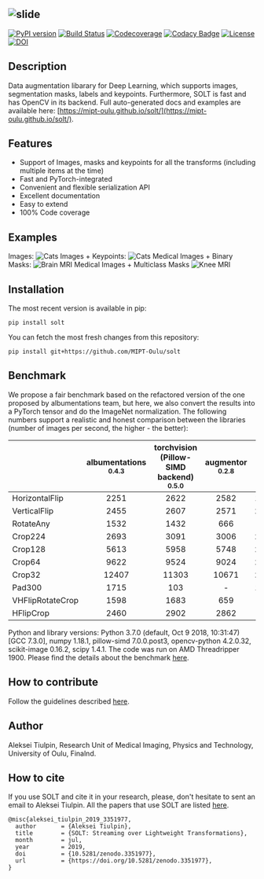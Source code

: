 ![slide](doc/source/_static/logo.png)
--------------------------------------------------------------------------------
[![PyPI version](https://badge.fury.io/py/solt.svg)](https://badge.fury.io/py/solt)
[![Build Status](https://travis-ci.org/MIPT-Oulu/solt.svg?branch=master)](https://travis-ci.org/MIPT-Oulu/solt)
[![Codecoverage](https://codecov.io/gh/MIPT-Oulu/solt/branch/master/graph/badge.svg)](https://codecov.io/gh/MIPT-Oulu/solt)
[![Codacy Badge](https://api.codacy.com/project/badge/Grade/80bb13f72fe645b29ded3d6cabaacf15)](https://www.codacy.com/app/lext/solt?utm_source=github.com&amp;utm_medium=referral&amp;utm_content=MIPT-Oulu/solt&amp;utm_campaign=Badge_Grade)
[![License](http://img.shields.io/badge/license-MIT-brightgreen.svg?style=flat)](LICENSE.md)
[![DOI](https://zenodo.org/badge/143310844.svg)](https://zenodo.org/badge/latestdoi/143310844)

## Description
Data augmentation libarary for Deep Learning, which supports images, segmentation masks, labels and keypoints. 
Furthermore, SOLT is fast and has OpenCV in its backend. 
Full auto-generated docs and 
examples are available here: [https://mipt-oulu.github.io/solt/](https://mipt-oulu.github.io/solt/).

## Features

- Support of Images, masks and keypoints for all the transforms (including multiple items at the time)
- Fast and PyTorch-integrated
- Convenient and flexible serialization API
- Excellent documentation
- Easy to extend
- 100% Code coverage

## Examples
Images:
![Cats](examples/results/img_aug.png)
Images + Keypoints:
![Cats](examples/results/cats.png)
Medical Images + Binary Masks:
![Brain MRI](examples/results/brain_mri.png)
Medical Images + Multiclass Masks
![Knee MRI](examples/results/knee_mri.png)

## Installation
The most recent version is available in pip:
```
pip install solt
```
You can fetch the most fresh changes from this repository:
```
pip install git+https://github.com/MIPT-Oulu/solt
```

## Benchmark

We propose a fair benchmark based on the refactored version of the one proposed by albumentations 
team, but here, we also convert the results into a PyTorch tensor and do the ImageNet normalization. The
following numbers support a realistic and honest comparison between 
the libraries (number of images per second, the higher - the better):

|                |albumentations<br><small>0.4.3</small>|torchvision (Pillow-SIMD backend)<br><small>0.5.0</small>|augmentor<br><small>0.2.8</small>|solt<br><small>0.1.9</small>|
|----------------|:------------------------------------:|:-------------------------------------------------------:|:-------------------------------:|:--------------------------:|
|HorizontalFlip  |                 2251                 |                          2622                           |              2582               |         **16544**          |
|VerticalFlip    |                 2455                 |                          2607                           |              2571               |         **25958**          |
|RotateAny       |                 1532                 |                          1432                           |               666               |          **3885**          |
|Crop224         |                 2693                 |                          3091                           |              3006               |         **24998**          |
|Crop128         |                 5613                 |                          5958                           |              5748               |         **24801**          |
|Crop64          |                 9622                 |                          9524                           |              9024               |         **25036**          |
|Crop32          |                12407                 |                          11303                          |              10671              |         **25048**          |
|Pad300          |                 1715                 |                           103                           |                -                |         **16007**          |
|VHFlipRotateCrop|                 1598                 |                          1683                           |               659               |          **1866**          |
|HFlipCrop       |                 2460                 |                          2902                           |              2862               |          **3514**          |

Python and library versions: Python 3.7.0 (default, Oct  9 2018, 10:31:47) [GCC 7.3.0], numpy 1.18.1, pillow-simd 7.0.0.post3, opencv-python 4.2.0.32, scikit-image 0.16.2, scipy 1.4.1.
The code was run on AMD Threadripper 1900. Please find the details about the benchmark [here](BENCHMARK.md).

## How to contribute
Follow the guidelines described [here](CONTRIBUTING.md). 

## Author
Aleksei Tiulpin, 
Research Unit of Medical Imaging, 
Physics and Technology, 
University of Oulu, Finalnd.

## How to cite
If you use SOLT and cite it in your research, please, 
don't hesitate to sent an email to Aleksei Tiulpin. 
All the papers that use SOLT are listed [here](PAPERS.md). 

```
@misc{aleksei_tiulpin_2019_3351977,
  author       = {Aleksei Tiulpin},
  title        = {SOLT: Streaming over Lightweight Transformations},
  month        = jul,
  year         = 2019,
  doi          = {10.5281/zenodo.3351977},
  url          = {https://doi.org/10.5281/zenodo.3351977},
}
```
